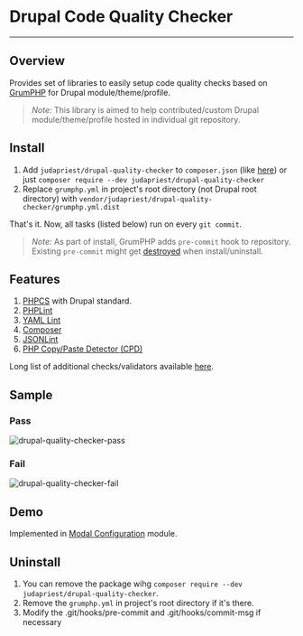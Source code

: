 # Drupal Code Quality Checker
---

## Overview

Provides set of libraries to easily setup code quality checks based on [GrumPHP](https://github.com/phpro/grumphp) for Drupal module/theme/profile.

>*Note:* This library is aimed to help contributed/custom Drupal module/theme/profile hosted in individual git repository.


## Install

1. Add `judapriest/drupal-quality-checker` to `composer.json` (like [here](https://github.com/vijaycs85/modal_config/blob/8.x-1.x/composer.json#L21)) or just `composer require --dev judapriest/drupal-quality-checker`
2. Replace `grumphp.yml` in project's root directory (not Drupal root directory) with `vendor/judapriest/drupal-quality-checker/grumphp.yml.dist`

That's it. Now, all tasks (listed below) run on every `git commit`.

>*Note:* As part of install, GrumPHP adds `pre-commit` hook to repository. Existing `pre-commit` might get [destroyed](https://github.com/phpro/grumphp/issues/416) when install/uninstall.

## Features

1. [PHPCS](https://github.com/squizlabs/PHP_CodeSniffer) with Drupal standard.
2. [PHPLint](http://www.icosaedro.it/phplint/)
3. [YAML Lint](http://www.yamllint.com/)
4. [Composer](https://github.com/composer/composer)
5. [JSONLint](https://jsonlint.com/)
6. [PHP Copy/Paste Detector (CPD)](https://github.com/sebastianbergmann/phpcpd)

Long list of additional checks/validators available [here](https://github.com/phpro/grumphp/blob/master/doc/tasks.md#tasks-1).

## Sample

### Pass
![drupal-quality-checker-pass](https://user-images.githubusercontent.com/1220029/33808392-62b90710-dddd-11e7-9d0e-08f82e6e85b1.png)

### Fail
![drupal-quality-checker-fail](https://user-images.githubusercontent.com/1220029/33808391-62a4daec-dddd-11e7-8cf5-9c6b37f89893.png)


## Demo
Implemented in [Modal Configuration](https://github.com/vijaycs85/modal_config) module.

## Uninstall
1. You can remove the package wihg `composer require --dev judapriest/drupal-quality-checker`.
2. Remove the `grumphp.yml` in project's root directory if it's there.
3. Modify the .git/hooks/pre-commit and .git/hooks/commit-msg if necessary
